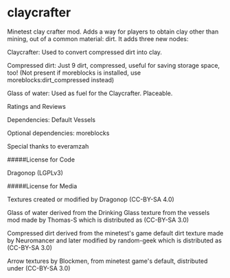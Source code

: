# claycrafter
Minetest clay crafter mod. 
Adds a way for players to obtain clay other than mining, out of a common material: dirt. It adds three new nodes:

Claycrafter: Used to convert compressed dirt into clay.

Compressed dirt: Just 9 dirt, compressed, useful for saving storage space, too! (Not present if moreblocks is installed, use moreblocks:dirt_compressed instead)

Glass of water: Used as fuel for the Claycrafter. Placeable.

Ratings and Reviews

Dependencies:
Default
Vessels

Optional dependencies:
moreblocks

Special thanks to everamzah

#####License for Code 

Dragonop (LGPLv3)

#####License for Media

Textures created or modified by Dragonop (CC-BY-SA 4.0)

Glass of water derived from the Drinking Glass texture from the vessels mod made by Thomas-S which is distributed as (CC-BY-SA 3.0)

Compressed dirt derived from the minetest's game default dirt texture made by Neuromancer and later modified by random-geek which is distributed as (CC-BY-SA 3.0)

Arrow textures by Blockmen, from minetest game's default, distributed under (CC-BY-SA 3.0)

